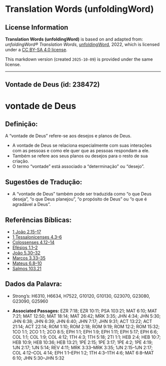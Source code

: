 # Translation Words (unfoldingWord)

## License Information

**Translation Words (unfoldingWord)** is based on and adapted from: _unfoldingWord® Translation Words_, [unfoldingWord](https://unfoldingword.org/utw), 2022, which is licensed under a [CC BY-SA 4.0 license](https://creativecommons.org/licenses/by-sa/4.0/legalcode.en).

This markdown version (created `2025-10-09`) is provided under the same license.



--------------------------------

## Vontade de Deus (id: 238472)

vontade de Deus
===============

Definição:
----------

A “vontade de Deus” refere\-se aos desejos e planos de Deus.

* A vontade de Deus se relaciona especialmente com suas interações com as pessoas e como ele quer que as pessoas respondam a ele.
* Também se refere aos seus planos ou desejos para o resto de sua criação.
* O termo “vontade” está associado a “determinação” ou “desejo”.

Sugestões de Tradução:
----------------------

* A “vontade de Deus” também pode ser traduzida como “o que Deus deseja”, “o que Deus planejou”, “o propósito de Deus” ou “o que é agradável a Deus”.

Referências Bíblicas:
---------------------

* [1 João 2\.15–17](https://ref.ly/1John2:15-1John2:17)
* [1 Tessalonicenses 4\.3–6](https://ref.ly/1Thess4:3-1Thess4:6)
* [Colossenses 4\.12–14](https://ref.ly/Col4:12-Col4:14)
* [Efésios 1\.1–2](https://ref.ly/Eph1:1-Eph1:2)
* [João 5\.30–32](https://ref.ly/John5:30-John5:32)
* [Marcos 3\.33–35](https://ref.ly/Mark3:33-Mark3:35)
* [Mateus 6\.8–10](https://ref.ly/Matt6:8-Matt6:10)
* [Salmos 103\.21](https://ref.ly/Ps103:21)

Dados da Palavra:
-----------------

* Strong’s: H6310, H6634, H7522, G10120, G10130, G23070, G23080, G23090, G25960

* **Associated Passages:** EZR 7:18; EZR 10:11; PSA 103:21; MAT 6:10; MAT 7:21; MAT 12:50; MAT 18:14; MAT 26:42; MRK 3:35; JHN 4:34; JHN 5:30; JHN 6:38; JHN 6:39; JHN 6:40; JHN 7:17; JHN 9:31; ACT 13:22; ACT 21:14; ACT 22:14; ROM 1:10; ROM 2:18; ROM 9:19; ROM 12:2; ROM 15:32; 1CO 1:1; 2CO 1:1; 2CO 8:5; EPH 1:1; EPH 1:9; EPH 1:11; EPH 5:17; EPH 6:6; COL 1:1; COL 1:9; COL 4:12; 1TH 4:3; 1TH 5:18; 2TI 1:1; HEB 2:4; HEB 10:7; HEB 10:9; HEB 10:36; HEB 13:21; 1PE 2:15; 1PE 3:17; 1PE 4:2; 1PE 4:19; 1JN 2:17; 1JN 5:14; REV 4:11; MRK 3:33–MRK 3:35; 1JN 2:15–1JN 2:17; COL 4:12–COL 4:14; EPH 1:1–EPH 1:2; 1TH 4:3–1TH 4:6; MAT 6:8–MAT 6:10; JHN 5:30–JHN 5:32

